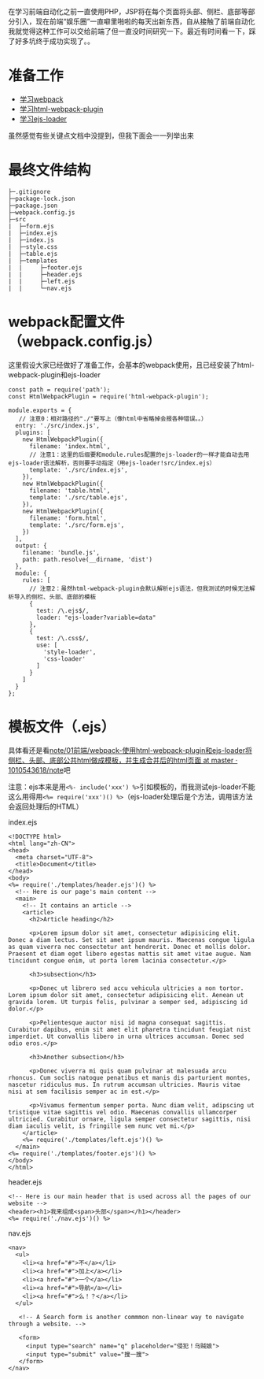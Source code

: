 在学习前端自动化之前一直使用PHP，JSP将在每个页面将头部、侧栏、底部等部分引入，现在前端“娱乐圈”一直噼里啪啦的每天出新东西，自从接触了前端自动化我就觉得这种工作可以交给前端了但一直没时间研究一下。最近有时间看一下，踩了好多坑终于成功实现了。。

# 准备工作
- [学习webpack](https://www.webpackjs.com/guides/)
- [学习html-webpack-plugin](https://github.com/jantimon/html-webpack-plugin)
- [学习ejs-loader](https://github.com/okonet/ejs-loader)

虽然感觉有些关键点文档中没提到，但我下面会一一列举出来

# 最终文件结构
```
├─.gitignore
├─package-lock.json
├─package.json
├─webpack.config.js
├─src
|  ├─form.ejs
|  ├─index.ejs
|  ├─index.js
|  ├─style.css
|  ├─table.ejs
|  ├─templates
|  |     ├─footer.ejs
|  |     ├─header.ejs
|  |     ├─left.ejs
|  |     └─nav.ejs
```

# webpack配置文件（webpack.config.js）
这里假设大家已经做好了准备工作，会基本的webpack使用，且已经安装了html-webpack-plugin和ejs-loader

```
const path = require('path');
const HtmlWebpackPlugin = require('html-webpack-plugin');

module.exports = {
   // 注意0：相对路径的"./"要写上（像html中省略掉会报各种错误。。）
  entry: './src/index.js',
  plugins: [
    new HtmlWebpackPlugin({
      filename: 'index.html',
      // 注意1：这里的后缀要和module.rules配置的ejs-loader的一样才能自动去用ejs-loader语法解析，否则要手动指定（用ejs-loader!src/index.ejs）
      template: './src/index.ejs',
    }),
    new HtmlWebpackPlugin({
      filename: 'table.html',
      template: './src/table.ejs',
    }),
    new HtmlWebpackPlugin({
      filename: 'form.html',
      template: './src/form.ejs',
    })
  ],
  output: {
    filename: 'bundle.js',
    path: path.resolve(__dirname, 'dist')
  },
  module: {
    rules: [
      // 注意2：虽然html-webpack-plugin会默认解析ejs语法，但我测试的时候无法解析导入的侧栏、头部、底部的模板
      {
        test: /\.ejs$/,
        loader: "ejs-loader?variable=data"
      },
      {
        test: /\.css$/,
        use: [
          'style-loader',
          'css-loader'
        ]
      }
    ]
  }
};
```

# 模板文件（.ejs）
具体看还是看[note/01前端/webpack-使用html-webpack-plugin和ejs-loader将侧栏、头部、底部公共html做成模板，并生成合并后的html页面 at master · 1010543618/note](https://github.com/1010543618/note/tree/master/01%E5%89%8D%E7%AB%AF/webpack-%E4%BD%BF%E7%94%A8html-webpack-plugin%E5%92%8Cejs-loader%E5%B0%86%E4%BE%A7%E6%A0%8F%E3%80%81%E5%A4%B4%E9%83%A8%E3%80%81%E5%BA%95%E9%83%A8%E5%85%AC%E5%85%B1html%E5%81%9A%E6%88%90%E6%A8%A1%E6%9D%BF%EF%BC%8C%E5%B9%B6%E7%94%9F%E6%88%90%E5%90%88%E5%B9%B6%E5%90%8E%E7%9A%84html%E9%A1%B5%E9%9D%A2)吧

注意：ejs本来是用`<%- include('xxx') %>`引如模板的，而我测试ejs-loader不能这么用得用`<%= require('xxx')() %>`（ejs-loader处理后是个方法，调用该方法会返回处理后的HTML）

index.ejs
```
<!DOCTYPE html>
<html lang="zh-CN">
<head>
  <meta charset="UTF-8">
  <title>Document</title>
</head>
<body>
<%= require('./templates/header.ejs')() %>
  <!-- Here is our page's main content -->
  <main>
    <!-- It contains an article -->
    <article>
      <h2>Article heading</h2>

      <p>Lorem ipsum dolor sit amet, consectetur adipisicing elit. Donec a diam lectus. Set sit amet ipsum mauris. Maecenas congue ligula as quam viverra nec consectetur ant hendrerit. Donec et mollis dolor. Praesent et diam eget libero egestas mattis sit amet vitae augue. Nam tincidunt congue enim, ut porta lorem lacinia consectetur.</p>

      <h3>subsection</h3>

      <p>Donec ut librero sed accu vehicula ultricies a non tortor. Lorem ipsum dolor sit amet, consectetur adipisicing elit. Aenean ut gravida lorem. Ut turpis felis, pulvinar a semper sed, adipiscing id dolor.</p>

      <p>Pelientesque auctor nisi id magna consequat sagittis. Curabitur dapibus, enim sit amet elit pharetra tincidunt feugiat nist imperdiet. Ut convallis libero in urna ultrices accumsan. Donec sed odio eros.</p>

      <h3>Another subsection</h3>

      <p>Donec viverra mi quis quam pulvinar at malesuada arcu rhoncus. Cum soclis natoque penatibus et manis dis parturient montes, nascetur ridiculus mus. In rutrum accumsan ultricies. Mauris vitae nisi at sem facilisis semper ac in est.</p>

      <p>Vivamus fermentum semper porta. Nunc diam velit, adipscing ut tristique vitae sagittis vel odio. Maecenas convallis ullamcorper ultricied. Curabitur ornare, ligula semper consectetur sagittis, nisi diam iaculis velit, is fringille sem nunc vet mi.</p>
    </article>
    <%= require('./templates/left.ejs')() %>
  </main>
<%= require('./templates/footer.ejs')() %>
</body>
</html>
```
header.ejs
```
<!-- Here is our main header that is used across all the pages of our website -->
<header><h1>我来组成<span>头部</span></h1></header>
<%= require('./nav.ejs')() %>
```
nav.ejs
```
<nav>
  <ul>
    <li><a href="#">不</a></li>
    <li><a href="#">加上</a></li>
    <li><a href="#">一个</a></li>
    <li><a href="#">导航</a></li>
    <li><a href="#">么！？</a></li>
  </ul>

   <!-- A Search form is another commmon non-linear way to navigate through a website. -->

   <form>
     <input type="search" name="q" placeholder="侵犯！乌贼娘">
     <input type="submit" value="搜一搜">
   </form>
</nav>
```

